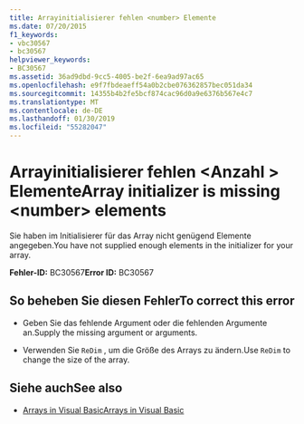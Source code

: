 ```yaml
---
title: Arrayinitialisierer fehlen <number> Elemente
ms.date: 07/20/2015
f1_keywords:
- vbc30567
- bc30567
helpviewer_keywords:
- BC30567
ms.assetid: 36ad9dbd-9cc5-4005-be2f-6ea9ad97ac65
ms.openlocfilehash: e9f7fbdeaeff54a0b2cbe076362857bec051da34
ms.sourcegitcommit: 14355b4b2fe5bcf874cac96d0a9e6376b567e4c7
ms.translationtype: MT
ms.contentlocale: de-DE
ms.lasthandoff: 01/30/2019
ms.locfileid: "55282047"
---
```

# <a name="array-initializer-is-missing-number-elements"></a><span data-ttu-id="0b9eb-102">Arrayinitialisierer fehlen \<Anzahl > Elemente</span><span class="sxs-lookup"><span data-stu-id="0b9eb-102">Array initializer is missing \<number> elements</span></span>
<span data-ttu-id="0b9eb-103">Sie haben im Initialisierer für das Array nicht genügend Elemente angegeben.</span><span class="sxs-lookup"><span data-stu-id="0b9eb-103">You have not supplied enough elements in the initializer for your array.</span></span>  
  
 <span data-ttu-id="0b9eb-104">**Fehler-ID:** BC30567</span><span class="sxs-lookup"><span data-stu-id="0b9eb-104">**Error ID:** BC30567</span></span>  
  
## <a name="to-correct-this-error"></a><span data-ttu-id="0b9eb-105">So beheben Sie diesen Fehler</span><span class="sxs-lookup"><span data-stu-id="0b9eb-105">To correct this error</span></span>  
  
-   <span data-ttu-id="0b9eb-106">Geben Sie das fehlende Argument oder die fehlenden Argumente an.</span><span class="sxs-lookup"><span data-stu-id="0b9eb-106">Supply the missing argument or arguments.</span></span>  
  
-   <span data-ttu-id="0b9eb-107">Verwenden Sie `ReDim` , um die Größe des Arrays zu ändern.</span><span class="sxs-lookup"><span data-stu-id="0b9eb-107">Use `ReDim` to change the size of the array.</span></span>  
  
## <a name="see-also"></a><span data-ttu-id="0b9eb-108">Siehe auch</span><span class="sxs-lookup"><span data-stu-id="0b9eb-108">See also</span></span>
- [<span data-ttu-id="0b9eb-109">Arrays in Visual Basic</span><span class="sxs-lookup"><span data-stu-id="0b9eb-109">Arrays in Visual Basic</span></span>](~/docs/visual-basic/programming-guide/language-features/arrays/index.md)

